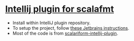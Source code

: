 # [Intellij plugin for scalafmt](https://plugins.jetbrains.com/plugin/8236)

* Install within IntelliJ plugin repository.
* To setup the project, follow [these Jetbrains instructions](http://www.jetbrains.org/intellij/sdk/docs/basics/getting_started/creating_plugin_project.html).
* Most of the code is from [scalariform-intellij-plugin](https://github.com/thesamet/scalariform-intellij-plugin).

